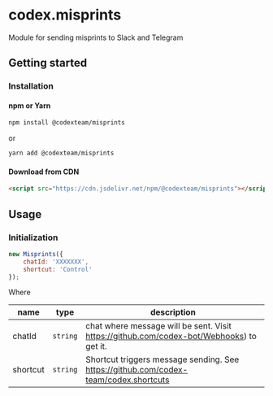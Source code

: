 # codex.misprints
Module for sending misprints to Slack and Telegram

## Getting started

### Installation

#### npm or Yarn

```bash
npm install @codexteam/misprints
```

or

```bash
yarn add @codexteam/misprints
```

#### Download from CDN

```html
<script src="https://cdn.jsdelivr.net/npm/@codexteam/misprints"></script>
```

## Usage

### Initialization
```javascript
new Misprints({
    chatId: 'XXXXXXX',
    shortcut: 'Control'
});
```

Where

| name        | type      | description                                                                              |
|-------------|-----------|------------------------------------------------------------------------------------------|
| chatId      | `string`  | chat where message will be sent. Visit https://github.com/codex-bot/Webhooks) to get it. |
| shortcut    | `string`  | Shortcut triggers message sending. See https://github.com/codex-team/codex.shortcuts     |